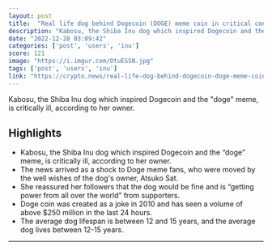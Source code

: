 ```yaml
---
layout: post
title:  "Real life dog behind Dogecoin (DOGE) meme coin in critical condition"
description: "Kabosu, the Shiba Inu dog which inspired Dogecoin and the \"doge\" meme, is critically ill, according to her owner."
date: "2022-12-28 03:09:42"
categories: ['post', 'users', 'inu']
score: 121
image: "https://i.imgur.com/OtuESSN.jpg"
tags: ['post', 'users', 'inu']
link: "https://crypto.news/real-life-dog-behind-dogecoin-doge-meme-coin-in-critical-condition/"
---
```


Kabosu, the Shiba Inu dog which inspired Dogecoin and the \"doge\" meme, is critically ill, according to her owner.

## Highlights

- Kabosu, the Shiba Inu dog which inspired Dogecoin and the “doge” meme, is critically ill, according to her owner.
- The news arrived as a shock to Doge meme fans, who were moved by the well wishes of the dog's owner, Atsuko Sat.
- She reassured her followers that the dog would be fine and is “getting power from all over the world” from supporters.
- Doge coin was created as a joke in 2010 and has seen a volume of above $250 million in the last 24 hours.
- The average dog lifespan is between 12 and 15 years, and the average dog lives between 12-15 years.

---
